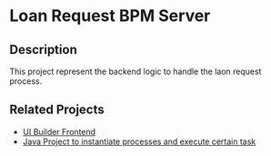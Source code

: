 # Loan Request BPM Server

## Description
This project represent the backend logic to handle the laon request process.

## Related Projects
- [UI Builder Frontend](https://github.com/Yvens-Belaston/Loan_Request_Client)
- [Java Project to instantiate processes and execute certain task](https://github.com/Yvens-Belaston/Loan_Request_Server/new/main?filename=README.md)


